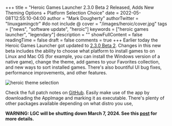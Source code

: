 +++
title = "Heroic Games Launcher 2.3.0 Beta 2 Released, Adds New Theming Options + Platform Selection Choice"
date = 2022-05-08T12:55:10-04:00
author = "Mark Dougherty"
authorTwitter = "linuxgamingctr" #do not include @
cover = "/images/heroic/cover.jpg"
tags = ["news", "software update", "heroic"]
keywords = ["heroic games launcher", "legendary"]
description = ""
showFullContent = false
readingTime = false
draft = false
comments = true
+++
Earlier today the Heroic Games Launcher got updated to [2.3.0 Beta 2](https://github.com/Heroic-Games-Launcher/HeroicGamesLauncher/releases/tag/v2.3.0-beta.2). Changes in this new beta includes the ability to choose what platform to install games to on Linux and Mac OS (for example, you can install the Windows version of a native game), change the theme, add games to your Favorites collection, and new ways to sort installed games. There's also bountiful UI bug fixes, performance improvements, and other features.

![heroic theme selection](/images/heroic/theme_selection.jpg)

Check the full patch notes on [GitHub](https://github.com/Heroic-Games-Launcher/HeroicGamesLauncher/releases/tag/v2.3.0-beta.2). Easily make use of the app by downloading the AppImage and marking it as executable. There's plenty of other packages available depending on what distro you use,

**WARNING: LGC will be shutting down March 7, 2024. See this [post](https://linuxgamingcentral.com/posts/the-end-of-lgc/) for more details.**
